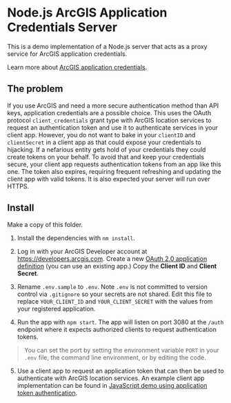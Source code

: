 # Node.js ArcGIS Application Credentials Server

This is a demo implementation of a Node.js server that acts as a proxy service for ArcGIS application credentials.

Learn more about [ArcGIS application credentials](https://developers.arcgis.com/documentation/mapping-apis-and-services/security/application-credentials/).

## The problem

If you use ArcGIS and need a more secure authentication method than API keys, application credentials are a possible choice. This uses the OAuth protocol `client_credentials` grant type with ArcGIS location services to request an authentication token and use it to authenticate services in your client app. However, you do not want to bake in your `clientID` and `clientSecret` in a client app as that could expose your credentials to hijacking. If a nefarious entity gets hold of your credentials they could create tokens on your behalf. To avoid that and keep your credentials secure, your client app requests authentication tokens from an app like this one. The token also expires, requiring frequent refreshing and updating the client app with valid tokens. It is also expected your server will run over HTTPS.

## Install

Make a copy of this folder.

1. Install the dependencies with `nm install`.

2. Log in with your ArcGIS Developer account at https://developers.arcgis.com. Create a new [OAuth 2.0 application definition](https://developers.arcgis.com/applications) (you can use an existing app.) Copy the **Client ID** and **Client Secret**.

3. Rename `.env.sample` to `.env`. Note `.env` is not committed to version control via `.gitignore` so your secrets are not shared. Edit this file to replace `YOUR_CLIENT_ID` and `YOUR_CLIENT_SECRET` with the values from your registered application.

4. Run the app with `npm start`. The app will listen on port 3080 at the `/auth` endpoint where it expects authorized clients to request authentication tokens.

> You can set the port by setting the environment variable `PORT` in your `.env` file, the command line environment, or by editing the code.

5. Use a client app to request an application token that can then be used to authenticate with ArcGIS location services. An example client app implementation can be found in [JavaScript demo using application token authentication](../esm-app-token-demo/README.md).

